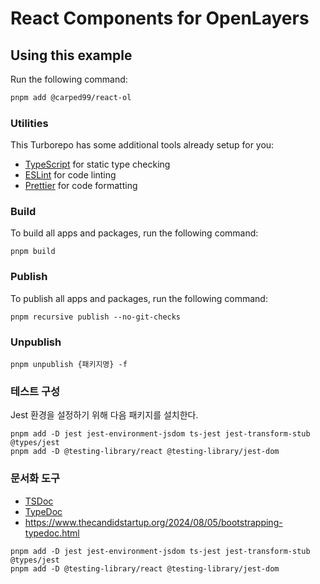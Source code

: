 # React Components for OpenLayers

## Using this example

Run the following command:

```sh
pnpm add @carped99/react-ol
```


### Utilities

This Turborepo has some additional tools already setup for you:

- [TypeScript](https://www.typescriptlang.org/) for static type checking
- [ESLint](https://eslint.org/) for code linting
- [Prettier](https://prettier.io) for code formatting

### Build

To build all apps and packages, run the following command:

```
pnpm build
```

### Publish

To publish all apps and packages, run the following command:

```
pnpm recursive publish --no-git-checks
```

### Unpublish

```
pnpm unpublish {패키지명} -f
```

### 테스트 구성
Jest 환경을 설정하기 위해 다음 패키지를 설치한다.
```
pnpm add -D jest jest-environment-jsdom ts-jest jest-transform-stub @types/jest
pnpm add -D @testing-library/react @testing-library/jest-dom
```

### 문서화 도구
 - [TSDoc](https://tsdoc.org)
 - [TypeDoc](https://typedoc.org)
 - https://www.thecandidstartup.org/2024/08/05/bootstrapping-typedoc.html
```
pnpm add -D jest jest-environment-jsdom ts-jest jest-transform-stub @types/jest
pnpm add -D @testing-library/react @testing-library/jest-dom
```